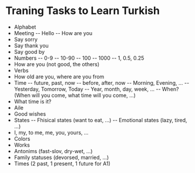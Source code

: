 # Traning Tasks to Learn Turkish

- Alphabet
- Meeting
-- Hello
-- How are you
- Say sorry
- Say thank you
- Say good by
- Numbers
-- 0-9
-- 10-90
-- 100
-- 1000
-- 1, 0.5, 0.25
- How are you (not good, the others)
- Verbs
- How old are you, where are you from
- Time
-- future, past, now
-- before, after, now
-- Morning, Evening, ...
-- Yesterday, Tomorrow, Today
-- Year, month, day, week, ...
-- When? (When will you come, what time will you come, ...)
- What time is it?
- Aile
- Good wishes
- States 
-- Fhisical states (want to eat, ...)
-- Emotional states (lazy, tired, ...)
- I, my, to me, me, you, yours, ...
- Colors
- Works
- Antonims (fast-slov, dry-wet, ...)
- Family statuses (devorsed, married, ...)
- Times (2 past, 1 present, 1 future for A1)
